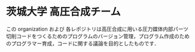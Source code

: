 # 茨城大学 高圧合成チーム

この organization および 各レポジトリは高圧合成に用いる圧力媒体内部パーツ切削コードをつくるためのプログラムのバージョン管理，プログラム作成のためのプログラマー育成，コードに関する議論を目的としたものです．
